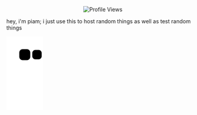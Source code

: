  <p align="center"> <img src="https://komarev.com/ghpvc/?username=peeyum" alt="Profile Views" /> </p>  


  hey, i'm piam; i just use this to host random things as well as test random things


<a href="https://discord.com/users/610140494697332766" target="_blank"><img src="https://github.com/AstraaDev/AstraaDev/blob/output/github-contribution-grid-snake.svg" alt="snake"></a>
